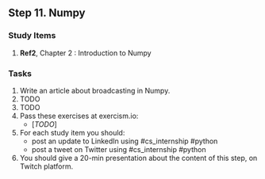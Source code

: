 ## Step 11. Numpy

### Study Items
  1. **Ref2**, Chapter 2 : Introduction to Numpy

### Tasks

 1. Write an article about broadcasting in Numpy.
 2. TODO
 3. TODO
 4. Pass these exercises at exercism.io:
    - [*TODO*]
 5. For each study item you should:  
     - post an update to LinkedIn using #cs_internship #python  
     - post a tweet on Twitter using #cs_internship #python
 6. You should give a 20-min presentation about the content of this step, on Twitch platform.
